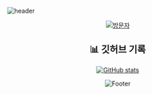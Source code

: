 ![header](https://capsule-render.vercel.app/api?type=waving&color=FFCCCC&height=230&section=header&text=Welcome%20&fontSize=85&animation=fadeIn&fontAlignY=34&desc=Rim%20GitHub%20Profile%!&descAlignY=51&descAlign=62)

<div align="center">

[![방문자](https://hits.seeyoufarm.com/api/count/incr/badge.svg?url=https%3A%2F%2Fgithub.com%2FNamerim&count_bg=%2381C2F4&title_bg=%238A9CA6&icon=&icon_color=%23E7E7E7&title=방문자&edge_flat=false)](https://github.com/namerim)

## **:bar_chart: 깃허브 기록**
[![GitHub stats](https://github-readme-stats.vercel.app/api?username=namerim&show_icons=true&hide=issues,stars)](https://github.com/namerim/github-readme-stats)

![Footer](https://capsule-render.vercel.app/api?type=waving&color=FFCCCC&height=180&section=footer)
  
</div>

